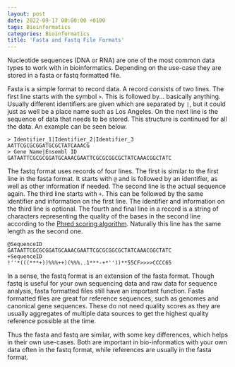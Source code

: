 ```yaml
---
layout: post
date: 2022-09-17 00:00:00 +0100
tags: Bioinformatics
categories: Bioinformatics
title: 'Fasta and Fastq File Formats'
---
```


Nucleotide sequences (DNA or RNA) are one of the most common data types to work with in bioinformatics. Depending on the use-case they are stored in a fasta or fastq formatted file.

Fasta is a simple format to record data. A record consists of two lines. The first line starts with the symbol `>`. This is followed by... basically anything. Usually different identifiers are given which are separated by `|`, but it could just as well be a place name such as Los Angeles. On the next line is the sequence of data that needs to be stored. This structure is continued for all the data. An example can be seen below.
```
> Identifier_1|Identifier_2|Identifier_3
AATTCGCGCGGATGCGCTATCAAACG
> Gene Name|Ensembl ID
GATAATTCGCGCGGATGCAAACGAATTCGCGCGGCGCTATCAAACGGCTATC
```

The fastq format uses records of four lines. The first is similar to the first line in the fasta format. It starts with `@` and is followed by an identifier, as well as other information if needed. The second line is the actual sequence again. The third line starts with `+`. This can be followed by the same identifier and information on the first line. The identifier and information on the third line is optional. The fourth and final line in a record is a string of characters representing the quality of the bases in the second line according to the [Phred scoring algorithm](https://yannickbijl.github.io/posts/phred-scores/). Naturally this line has the same length as the second one.
```
@SequenceID 
GATAATTCGCGCGGATGCAAACGAATTCGCGCGGCGCTATCAAACGGCTATC
+SequenceID
!''*(((***+))%%%++)(%%%..1***-+*''))**55CF>>>>CCCC65
```

In a sense, the fastq format is an extension of the fasta format. Though fastq is useful for your own sequencing data and raw data for sequence analysis, fasta formatted files still have an important function. Fasta formatted files are great for reference sequences, such as genomes and canonical gene sequences. These do not need quality scores as they are usually aggregates of multiple data sources to get the highest quality reference possible at the time.

Thus the fasta and fastq are similar, with some key differences, which helps in their own use-cases. Both are important in bio-informatics with your own data often in the fastq format, while references are usually in the fasta format.
